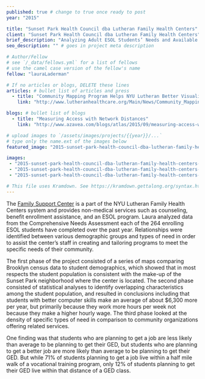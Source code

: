 ```yaml
---
published: true # change to true once ready to post
year: "2015"

title: "Sunset Park Health Council dba Lutheran Family Health Centers" # Displays on the project post page
client: "Sunset Park Health Council dba Lutheran Family Health Centers" # shows on the project card
brief_description: "Analyzing Adult ESOL Students’ Needs and Available Community Assets in Southwest Brooklyn, NY" # shows on the project card
seo_description: "" # goes in project meta description

# Author/Fellow
# see `/_data/fellows.yml` for a list of fellows
# use the camel case version of the fellow's name
fellow: "lauraLaderman"

# If no articles or blogs, DELETE these lines
articles: # bullet list of articles and press
  - title: "Community Mapping Program Helps NYU Lutheran Better Visualize Needs, NYU Lutheran Newsletter, 10/22/2015"
    link: "http://www.lutheranhealthcare.org/Main/News/Community_Mapping_Program_Helps_NYU_Lutheran_Bette_352.aspx"

blogs: # bullet list of blogs
  - title: "Measuring Access with Network Distances"
    link: "http://www.azavea.com/blogs/atlas/2015/09/measuring-access-with-network-distances/"

# upload images to `/assets/images/projects/{{year}}/...`
# type only the name.ext of the images below
featured_image: "2015-sunset-park-health-council-dba-lutheran-family-health-centers-featured.jpg"

images:
 - "2015-sunset-park-health-council-dba-lutheran-family-health-centers-01.jpg"
 - "2015-sunset-park-health-council-dba-lutheran-family-health-centers-02.jpg"
 - "2015-sunset-park-health-council-dba-lutheran-family-health-centers-03.jpg"

# This file uses Kramdown. See https://kramdown.gettalong.org/syntax.html for syntax
---
```

The [Family Support Center](http://www.lutheranhealthcare.org/Main/LutheranFamilyHealthCentersFamilySupportCenter.aspx) is a part of the NYU Lutheran Family Health Centers system and provides non-medical services such as counseling, benefit enrollment assistance, and an ESOL program.  Laura analyzed data from the Comprehensive Needs Assessment each of the 264 enrolling ESOL students have completed over the past year.  Relationships were identified between various demographic groups and types of need in order to assist the center’s staff in creating and tailoring programs to meet the specific needs of their community.  

The first phase of the project consisted of a series of maps comparing Brooklyn census data to student demographics, which showed that in most respects the student population is consistent with the make-up of the Sunset Park neighborhood where the center is located.  The second phase consisted of statistical analyses to identify overlapping characteristics among the student population, and resulted in conclusions including that students with better computer skills make an average of about $6,300 more per year, but primarily because they work more hours per week not because they make a higher hourly wage.  The third phase looked at the density of specific types of need in comparison to community organizations offering related services.  

One finding was that students who are planning to get a job are less likely than average to be planning to get their GED, but students who are planning to get a better job are more likely than average to be planning to get their GED. But while 71% of students planning to get a job live within a half mile walk of a vocational training program, only 12% of students planning to get their GED live within that distance of a GED class.
